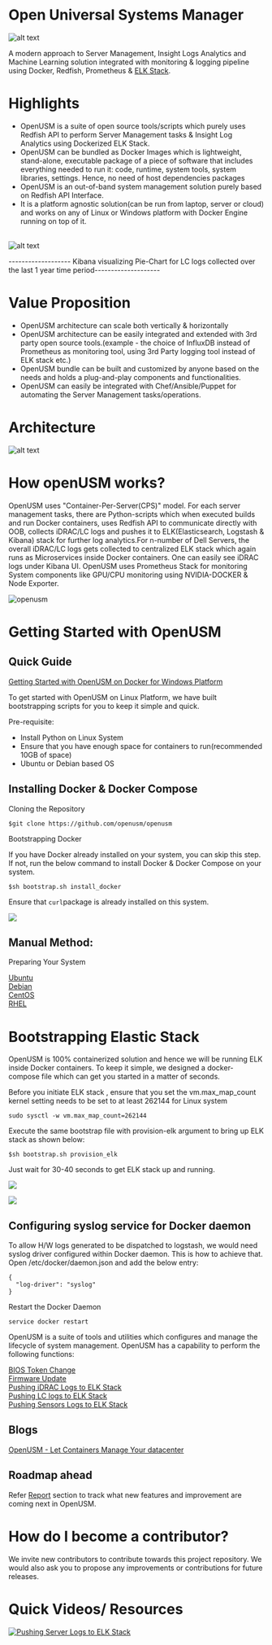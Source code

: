 # Open Universal Systems Manager

![alt text](https://github.com/openusm/openusm/blob/master/images/openusm_logo.png)

A modern approach to Server Management, Insight Logs Analytics and Machine Learning solution integrated with monitoring & logging pipeline using Docker, Redfish, Prometheus & [ELK Stack](https://github.com/openusm/openusm/tree/master/logging).

# Highlights

- OpenUSM is a suite of open source tools/scripts which purely uses Redfish API to perform Server Management tasks & Insight Log Analytics using Dockerized ELK Stack.
- OpenUSM can be bundled as Docker Images which is lightweight, stand-alone, executable package of a piece of software that includes everything needed to run it: code, runtime, system tools, system libraries, settings. Hence, no need of host dependencies packages
- OpenUSM is an out-of-band system management solution purely based on Redfish API Interface.
- It is a platform agnostic solution(can be run from laptop, server or cloud) and works on any of Linux or Windows platform with Docker Engine running on top of it.
<br></br>

![alt text](https://github.com/openusm/openusm/blob/master/images/kibana_openusm.png)
<p>    ------------------- Kibana visualizing Pie-Chart for LC logs collected over the last 1 year time period--------------------</p>

# Value Proposition

- OpenUSM architecture can scale both vertically & horizontally
- OpenUSM architecture can be easily integrated and extended with 3rd party open source tools.(example - the choice of InfluxDB instead of Prometheus as monitoring tool, using 3rd Party logging tool instead of ELK stack etc.)
- OpenUSM bundle can be built and customized by anyone based on the needs and holds a plug-and-play components and functionalities.
- OpenUSM can easily be integrated with Chef/Ansible/Puppet for automating the Server Management tasks/operations.

# Architecture

![alt text](https://github.com/openusm/openusm/blob/master/images/openusm_technology_overview.png)

# How openUSM works?

OpenUSM uses "Container-Per-Server(CPS)" model. For each server management tasks, there are Python-scripts which when executed builds and run Docker containers, uses Redfish API to communicate directly with OOB, collects iDRAC/LC logs and pushes it to ELK(Elasticsearch, Logstash & Kibana) stack for further log analytics.For n-number of Dell Servers, the overall iDRAC/LC logs gets collected to centralized ELK stack which again runs as Microservices inside Docker containers. One can easily see iDRAC logs under Kibana UI. OpenUSM uses Prometheus Stack for monitoring System components like GPU/CPU monitoring using NVIDIA-DOCKER & Node Exporter. 



![openusm](https://github.com/openusm/openusm/blob/master/images/openusm_workflow.png)


# Getting Started with OpenUSM

## Quick Guide

[Getting Started with OpenUSM on Docker for Windows Platform](http://collabnix.com/getting-started-with-openusm-on-docker-for-windows-platform/)<br>


To get started with OpenUSM on Linux Platform, we have built bootstrapping scripts for you to keep it simple and quick. 

Pre-requisite:

- Install Python on Linux System
- Ensure that you have enough space for containers to run(recommended 10GB of space)
- Ubuntu or Debian based OS

## Installing Docker & Docker Compose


Cloning the Repository

``` 
$git clone https://github.com/openusm/openusm
```

Bootstrapping Docker

If you have Docker already installed on your system, you can skip this step. If not, run the below command to install Docker & Docker Compose on your system.

 ```
 $sh bootstrap.sh install_docker
```

Ensure that ```curl```package is already installed on this system.

<a href="https://asciinema.org/a/D7Sy9ouLPWc3aWa5RVPKuMOaK" target="_blank"><img src="https://asciinema.org/a/D7Sy9ouLPWc3aWa5RVPKuMOaK.png" /></a>

## Manual Method:

Preparing Your System

[Ubuntu](docs/os/ubuntu-installation.md) <br>
[Debian](docs/os/debian-installation.md) <br>
[CentOS](docs/os/centos-installation.md) <br>
[RHEL](docs/os/rhel-installation.md) <br>

# Bootstrapping Elastic Stack

OpenUSM is 100% containerized solution and hence we will be running ELK inside Docker containers. To keep it simple, we designed a docker-compose file which can get you started in a matter of seconds. 

Before you initiate ELK stack , ensure that you set the vm.max_map_count kernel setting needs to be set to at least 262144 for Linux system

```
sudo sysctl -w vm.max_map_count=262144
```

Execute the same bootstrap file with provision-elk argument to bring up ELK stack as shown below:

 ```
 $sh bootstrap.sh provision_elk
```

Just wait for 30-40 seconds to get ELK stack up and running.

<a href="https://asciinema.org/a/cBXn0IBsmf97zoHZLI3Qtgl7B" target="_blank"><img src="https://asciinema.org/a/cBXn0IBsmf97zoHZLI3Qtgl7B.png" /></a>

<a href="https://asciinema.org/a/AJzkQ1po7uozrM1ER7IZbY8ct" target="_blank"><img src="https://asciinema.org/a/AJzkQ1po7uozrM1ER7IZbY8ct.png" /></a>

## Configuring syslog service for Docker daemon

To allow H/W logs generated to be dispatched to logstash, we would need syslog driver configured within Docker daemon. This is how to achieve that. Open /etc/docker/daemon.json and add the below entry:

```
{
  "log-driver": "syslog"
}
```

Restart the Docker Daemon

```
service docker restart
```

OpenUSM is a suite of tools and utilities which configures and manage the lifecycle of system management. OpenUSM has a capability to perform the following functions:

[BIOS Token Change](docs/bios-token.md) <br>
[Firmware Update](docs/firmware.md)<br>
[Pushing iDRAC Logs to ELK Stack](docs/idrac2elk.md)<br>
[Pushing LC logs to ELK Stack](docs/lc2elk.md)<br>
[Pushing Sensors Logs to ELK Stack](docs/sensors2elk.md)<br>


## Blogs

[OpenUSM - Let Containers Manage Your datacenter](http://collabnix.com/introducing-openusm-simplifying-server-management-insight-log-analytics-using-docker-containers/)<br>


## Roadmap ahead

Refer [Report](https://github.com/openusm/openusm/tree/master/reports) section to track what new features and improvement are coming next in OpenUSM.

# How do I become a contributor?

We invite new contributors to contribute towards this project repository. We would also ask you to propose any improvements or contributions for future releases.

# Quick Videos/ Resources

[![Pushing Server Logs to ELK Stack](https://github.com/openusm/openusm/blob/master/images/idrac_elk_logs.png)](https://www.youtube.com/watch?v=jbg4gcp0M8M)
